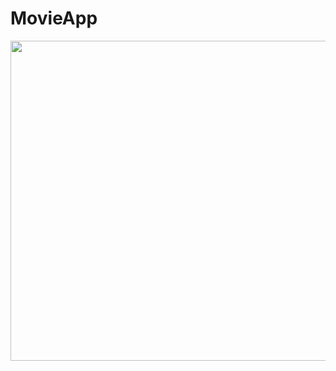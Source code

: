# MovieApp
 
<img src="https://github.com/alianilKaradag/MovieApp/blob/main/Simulator_Screen_Recording_-_iPhone_14_Pro_-_2023-03-27_at_03_25_16_AdobeExpress.gif" width="512">
